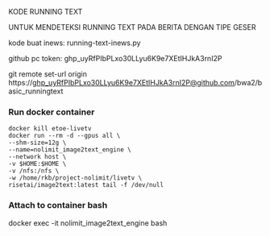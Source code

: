 KODE RUNNING TEXT

UNTUK MENDETEKSI RUNNING TEXT PADA BERITA DENGAN TIPE GESER

kode buat inews: running-text-inews.py

github pc token:
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

git remote set-url origin https://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@github.com/bwa2/basic_runningtext

### Run docker container
```
docker kill etoe-livetv
docker run --rm -d --gpus all \
--shm-size=12g \
--name=nolimit_image2text_engine \
--network host \
-v $HOME:$HOME \
-v /nfs:/nfs \
-w /home/rkb/project-nolimit/livetv \
risetai/image2text:latest tail -f /dev/null
```

### Attach to container bash
docker exec -it nolimit_image2text_engine bash
